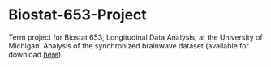 # Biostat-653-Project
Term project for Biostat 653, Longitudinal Data Analysis, at the University of Michigan. Analysis of the synchronized brainwave dataset (available for download [here](https://www.kaggle.com/berkeley-biosense/synchronized-brainwave-dataset)).
